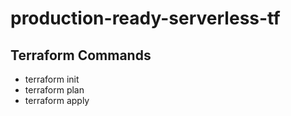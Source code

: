 # production-ready-serverless-tf

## Terraform Commands

- terraform init
- terraform plan
- terraform apply
